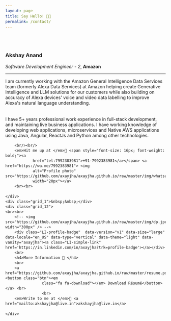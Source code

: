```yaml
---
layout: page
title: Say Hello! 🤙🏼
permalink: /contact/
---
```


<br>
<br>
<div class="container_24">
    <div class="grid_9">
        <h3>Akshay Anand </h3>
        <i>Software Development Engineer - 2</i>, <b>Amazon</b><br>
        <hr/>
        I am currently working with the Amazon General Intelligence Data Services team (formerly Alexa Data Services) at Amazon helping create Generative Intelligence and LLM solutions for our customers while also building on accuracy of Alexa devices' voice and video data labelling to improve Alexa's natural language understanding.
        <br/>
        <br/>
        <br/>
        I have 5+ years professional work experience in full-stack development, and maintaining live
        business applications. I have working knowledge of developing web applications, microservices and Native AWS applications using
        Java, Angular, ReactJs and Python among other
        technologies. 

        <br/><br/>
        <em>Hit me up at </em>📱 <span style="font-size: 16px; font-weight: bold;"><a
                href="tel:7992383981">+91-7992383981</a></span> <a href="https://wa.me/7992383981"> <img
                alt="Profile photo" src="https://github.com/axayjha/axayjha.github.io/raw/master/img/whatsapp.png"
                width="20px"></a>
        <br><br>

    </div>
    <div class="grid_1">&nbsp;&nbsp;</div>
    <div class="grid_12">
    <br><br>
        <!-- <img src="https://github.com/axayjha/axayjha.github.io/raw/master/img/dp.jpeg" width="300px" /> -->
        <div class="LI-profile-badge"  data-version="v1" data-size="large" data-locale="en_US" data-type="vertical" data-theme="light" data-vanity="axayjha"><a class="LI-simple-link" href='https://in.linkedin.com/in/axayjha?trk=profile-badge'></a></div>
        <br>
        <h4>More Information 📜 </h4>
        <br>
        <a href="https://github.com/axayjha/axayjha.github.io/raw/master/resume.pdf"> <button class="btn"><em
                    class="fa fa-download"></em> Download Résumé</button></a> <br>
                    <br>
        <em>Write to me at </em>📧 <a href="mailto:akshayjha@live.in">akshayjha@live.in</a>

    </div>
</div>
<br>
<br>

